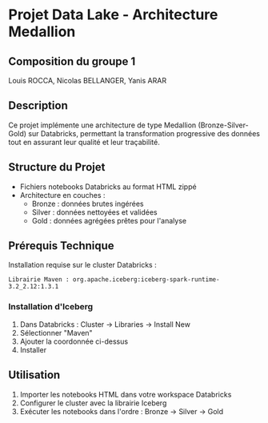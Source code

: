 # Projet Data Lake - Architecture Medallion

## Composition du groupe 1 
Louis ROCCA, Nicolas BELLANGER, Yanis ARAR

## Description

Ce projet implémente une architecture de type Medallion (Bronze-Silver-Gold) sur Databricks, permettant la transformation progressive des données tout en assurant leur qualité et leur traçabilité.

## Structure du Projet

- Fichiers notebooks Databricks au format HTML zippé
- Architecture en couches :
  - Bronze : données brutes ingérées
  - Silver : données nettoyées et validées
  - Gold : données agrégées prêtes pour l'analyse

## Prérequis Technique

Installation requise sur le cluster Databricks :

```
Librairie Maven : org.apache.iceberg:iceberg-spark-runtime-3.2_2.12:1.3.1
```

### Installation d'Iceberg

1. Dans Databricks : Cluster → Libraries → Install New
2. Sélectionner "Maven"
3. Ajouter la coordonnée ci-dessus
4. Installer

## Utilisation

1. Importer les notebooks HTML dans votre workspace Databricks
2. Configurer le cluster avec la librairie Iceberg
3. Exécuter les notebooks dans l'ordre : Bronze → Silver → Gold
